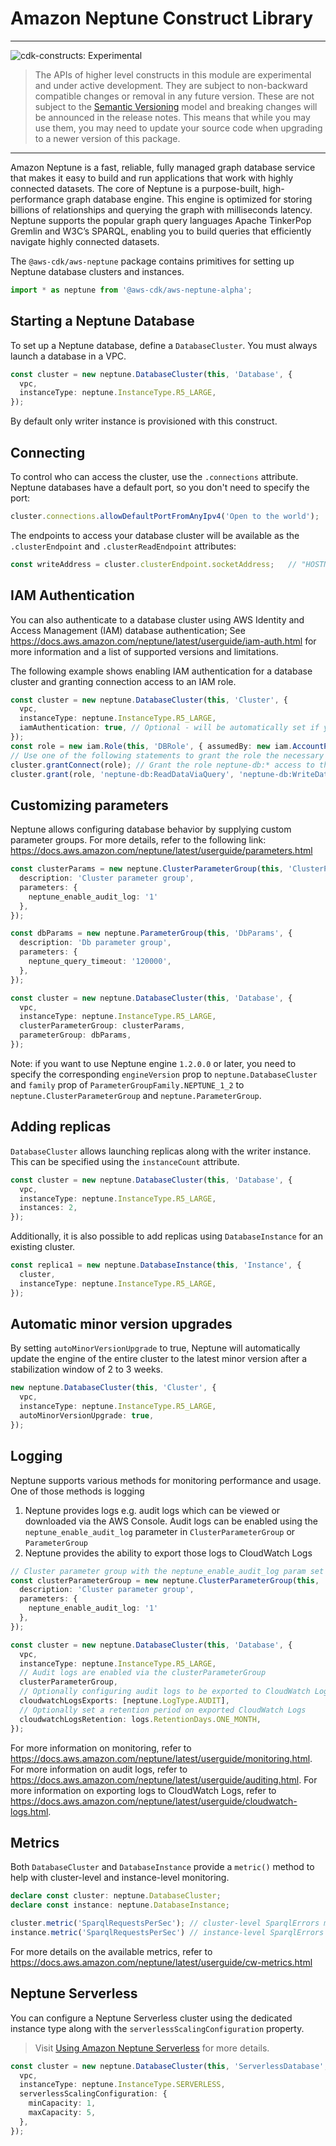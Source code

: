 # Amazon Neptune Construct Library
<!--BEGIN STABILITY BANNER-->

---

![cdk-constructs: Experimental](https://img.shields.io/badge/cdk--constructs-experimental-important.svg?style=for-the-badge)

> The APIs of higher level constructs in this module are experimental and under active development.
> They are subject to non-backward compatible changes or removal in any future version. These are
> not subject to the [Semantic Versioning](https://semver.org/) model and breaking changes will be
> announced in the release notes. This means that while you may use them, you may need to update
> your source code when upgrading to a newer version of this package.

---

<!--END STABILITY BANNER-->

Amazon Neptune is a fast, reliable, fully managed graph database service that makes it easy to build and run applications that work with highly connected datasets. The core of Neptune is a purpose-built, high-performance graph database engine. This engine is optimized for storing billions of relationships and querying the graph with milliseconds latency. Neptune supports the popular graph query languages Apache TinkerPop Gremlin and W3C’s SPARQL, enabling you to build queries that efficiently navigate highly connected datasets.

The `@aws-cdk/aws-neptune` package contains primitives for setting up Neptune database clusters and instances.

```ts nofixture
import * as neptune from '@aws-cdk/aws-neptune-alpha';
```

## Starting a Neptune Database

To set up a Neptune database, define a `DatabaseCluster`. You must always launch a database in a VPC. 

```ts
const cluster = new neptune.DatabaseCluster(this, 'Database', {
  vpc,
  instanceType: neptune.InstanceType.R5_LARGE,
});
```

By default only writer instance is provisioned with this construct.

## Connecting

To control who can access the cluster, use the `.connections` attribute. Neptune databases have a default port, so
you don't need to specify the port:

```ts fixture=with-cluster
cluster.connections.allowDefaultPortFromAnyIpv4('Open to the world');
```

The endpoints to access your database cluster will be available as the `.clusterEndpoint` and `.clusterReadEndpoint`
attributes:

```ts fixture=with-cluster
const writeAddress = cluster.clusterEndpoint.socketAddress;   // "HOSTNAME:PORT"
```

## IAM Authentication

You can also authenticate to a database cluster using AWS Identity and Access Management (IAM) database authentication;
See <https://docs.aws.amazon.com/neptune/latest/userguide/iam-auth.html> for more information and a list of supported
versions and limitations.

The following example shows enabling IAM authentication for a database cluster and granting connection access to an IAM role.

```ts
const cluster = new neptune.DatabaseCluster(this, 'Cluster', {
  vpc,
  instanceType: neptune.InstanceType.R5_LARGE,
  iamAuthentication: true, // Optional - will be automatically set if you call grantConnect() or grant().
});
const role = new iam.Role(this, 'DBRole', { assumedBy: new iam.AccountPrincipal(this.account) });
// Use one of the following statements to grant the role the necessary permissions
cluster.grantConnect(role); // Grant the role neptune-db:* access to the DB
cluster.grant(role, 'neptune-db:ReadDataViaQuery', 'neptune-db:WriteDataViaQuery'); // Grant the role the specified actions to the DB
```

## Customizing parameters

Neptune allows configuring database behavior by supplying custom parameter groups.  For more details, refer to the
following link: <https://docs.aws.amazon.com/neptune/latest/userguide/parameters.html>

```ts
const clusterParams = new neptune.ClusterParameterGroup(this, 'ClusterParams', {
  description: 'Cluster parameter group',
  parameters: {
    neptune_enable_audit_log: '1'
  },
});

const dbParams = new neptune.ParameterGroup(this, 'DbParams', {
  description: 'Db parameter group',
  parameters: {
    neptune_query_timeout: '120000',
  },
});

const cluster = new neptune.DatabaseCluster(this, 'Database', {
  vpc,
  instanceType: neptune.InstanceType.R5_LARGE,
  clusterParameterGroup: clusterParams,
  parameterGroup: dbParams,
});
```

Note: if you want to use Neptune engine `1.2.0.0` or later, you need to specify the corresponding `engineVersion` prop to `neptune.DatabaseCluster` and `family` prop of `ParameterGroupFamily.NEPTUNE_1_2` to `neptune.ClusterParameterGroup` and `neptune.ParameterGroup`.

## Adding replicas

`DatabaseCluster` allows launching replicas along with the writer instance. This can be specified using the `instanceCount`
attribute.

```ts
const cluster = new neptune.DatabaseCluster(this, 'Database', {
  vpc,
  instanceType: neptune.InstanceType.R5_LARGE,
  instances: 2,
});
```

Additionally, it is also possible to add replicas using `DatabaseInstance` for an existing cluster.

```ts fixture=with-cluster
const replica1 = new neptune.DatabaseInstance(this, 'Instance', {
  cluster,
  instanceType: neptune.InstanceType.R5_LARGE,
});
```

## Automatic minor version upgrades

By setting `autoMinorVersionUpgrade` to true, Neptune will automatically update 
the engine of the entire cluster to the latest minor version after a stabilization 
window of 2 to 3 weeks. 

```ts
new neptune.DatabaseCluster(this, 'Cluster', {
  vpc,
  instanceType: neptune.InstanceType.R5_LARGE,
  autoMinorVersionUpgrade: true,
});
```

## Logging

Neptune supports various methods for monitoring performance and usage. One of those methods is logging

1. Neptune provides logs e.g. audit logs which can be viewed or downloaded via the AWS Console. Audit logs can be enabled using the `neptune_enable_audit_log` parameter in `ClusterParameterGroup` or `ParameterGroup`
2. Neptune provides the ability to export those logs to CloudWatch Logs

```ts
// Cluster parameter group with the neptune_enable_audit_log param set to 1
const clusterParameterGroup = new neptune.ClusterParameterGroup(this, 'ClusterParams', {
  description: 'Cluster parameter group',
  parameters: {
    neptune_enable_audit_log: '1'
  },
});

const cluster = new neptune.DatabaseCluster(this, 'Database', {
  vpc,
  instanceType: neptune.InstanceType.R5_LARGE,
  // Audit logs are enabled via the clusterParameterGroup
  clusterParameterGroup,
  // Optionally configuring audit logs to be exported to CloudWatch Logs
  cloudwatchLogsExports: [neptune.LogType.AUDIT],
  // Optionally set a retention period on exported CloudWatch Logs
  cloudwatchLogsRetention: logs.RetentionDays.ONE_MONTH,
});
```

For more information on monitoring, refer to https://docs.aws.amazon.com/neptune/latest/userguide/monitoring.html.
For more information on audit logs, refer to https://docs.aws.amazon.com/neptune/latest/userguide/auditing.html.
For more information on exporting logs to CloudWatch Logs, refer to https://docs.aws.amazon.com/neptune/latest/userguide/cloudwatch-logs.html.

## Metrics

Both `DatabaseCluster` and `DatabaseInstance` provide a `metric()` method to help with cluster-level and instance-level monitoring.

```ts
declare const cluster: neptune.DatabaseCluster;
declare const instance: neptune.DatabaseInstance;

cluster.metric('SparqlRequestsPerSec'); // cluster-level SparqlErrors metric
instance.metric('SparqlRequestsPerSec') // instance-level SparqlErrors metric
```

For more details on the available metrics, refer to https://docs.aws.amazon.com/neptune/latest/userguide/cw-metrics.html

## Neptune Serverless

You can configure a Neptune Serverless cluster using the dedicated instance type along with the 
`serverlessScalingConfiguration` property.

> Visit [Using Amazon Neptune Serverless](https://docs.aws.amazon.com/neptune/latest/userguide/neptune-serverless-using.html) for more details.

```ts
const cluster = new neptune.DatabaseCluster(this, 'ServerlessDatabase', {
  vpc,
  instanceType: neptune.InstanceType.SERVERLESS,
  serverlessScalingConfiguration: {
    minCapacity: 1,
    maxCapacity: 5,
  },
});
```
